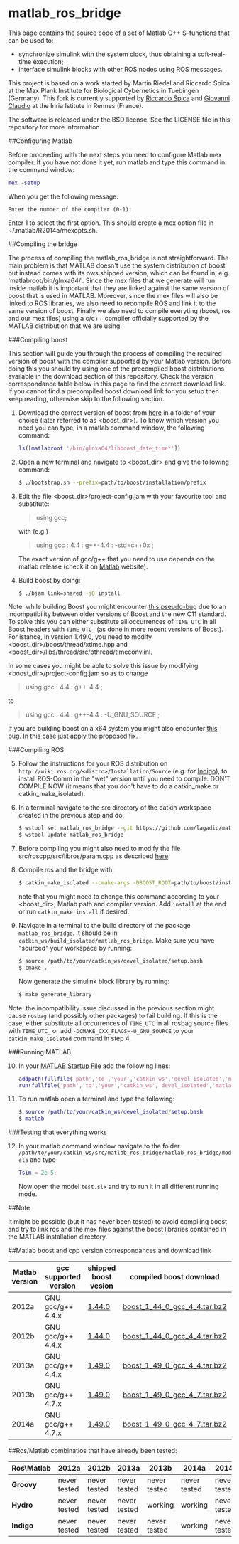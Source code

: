 # matlab_ros_bridge

This page contains the source code of a set of Matlab C++ S-functions that can be used to:

* synchronize simulink with the system clock, thus obtaining a soft-real-time execution;
* interface simulink blocks with other ROS nodes using ROS messages.

This project is based on a work started by Martin Riedel and Riccardo Spica at the Max Plank Institute for Biological Cybernetics in Tuebingen (Germany).
This fork is currently supported by [Riccardo Spica](mailto:riccardo.spica@irisa.fr) and [Giovanni Claudio](mailto:giovanni.claudio@irisa.fr) at the Inria Istitute in Rennes (France).

The software is released under the BSD license. See the LICENSE file in this repository for more information.

##Configuring Matlab

Before proceeding with the next steps you need to configure Matlab mex compiler.
If you have not done it yet, run matlab and type this command in the command window:
        
```matlab
mex -setup
```
When you get the following message:

    Enter the number of the compiler (0-1):
    
Enter 1 to select the first option. This should create a mex option file in ~/.matlab/R2014a/mexopts.sh.

##Compiling the bridge

The process of compiling the matlab_ros_bridge is not straightforward. The main problem is that MATLAB doesn't use the system distribution of boost but instead comes with its ows shipped version, which can be found in, e.g. 'matlabroot/bin/glnxa64/'.
Since the mex files that we generate will run inside matlab it is important that they are linked against the same version of boost that is used in MATLAB. Moreover, since the mex files will also be linked to ROS libraries, we also need to recompile ROS and link it to the same version of boost.
Finally we also need to compile everyting (boost, ros and our mex files) using a c/c++ compiler officially supported by the MATLAB distribution that we are using.

###Compiling boost

This section will guide you through the process of compiling the required version of boost with the compiler supported by your Matlab version. Before doing this you should try using one of the precompiled boost distributions available in the download section of this repository. Check the version correspondance table below in this page to find the correct download link.
If you cannot find a precompiled boost download link for you setup then keep reading, otherwise skip to the following section.

1. Download the correct version of boost from [here](http://www.boost.org/users/history/) in a folder of your choice (later referred to as <boost_dir>). To know which version you need you can type, in a matlab command window, the following command: 

    ```matlab
    ls([matlabroot '/bin/glnxa64/libboost_date_time*'])
    ```
2. Open a new terminal and navigate to <boost_dir> and give the following command: 

    ```bash
    $ ./bootstrap.sh --prefix=path/to/boost/installation/prefix
    ```
3. Edit the file <boost_dir>/project-config.jam with your favourite tool and substitute: 

    >using gcc;
    
    with (e.g.) 
    
    >using gcc : 4.4 : g++-4.4 : <cxxflags>-std=c++0x ;
    
    The exact version of gcc/g++ that you need to use depends on the matlab release (check it on [Matlab](http://www.mathworks.it/support/sysreq/previous_releases.html) website).

4. Build boost by doing:

    ```bash
    $ ./bjam link=shared -j8 install
    ```
Note: while building Boost you might encounter [this pseudo-bug](https://svn.boost.org/trac/boost/ticket/6940) due to an incompatibility between older versions of Boost and the new C11 standard. To solve this you can either substitute all occurrences of `TIME_UTC` in all Boost headers with `TIME_UTC_` (as done in more recent versions of Boost). For istance, in version 1.49.0, you need to modify <boost_dir>/boost/thread/xtime.hpp and <boost_dir>/libs/thread/src/pthread/timeconv.inl.

In some cases you might be able to solve this issue by modifying <boost_dir>/project-config.jam so as to change

>using gcc : 4.4 : g++-4.4 ;

to

>using gcc : 4.4 : g++-4.4 : <cxxflags>-U_GNU_SOURCE ;

If you are building boost on a x64 system you might also encounter [this bug](https://svn.boost.org/trac/boost/ticket/6851). In this case just apply the proposed fix.

###Compiling ROS

5. Follow the instructions for your ROS distribution on `http://wiki.ros.org/<distro>/Installation/Source` (e.g. for [Indigo](http://wiki.ros.org/indigo/Installation/Source)), to install ROS-Comm in the "wet" version until you need to compile. DON'T COMPILE NOW (it means that you don't have to do a catkin_make or catkin_make_isolated).

6. In a terminal navigate to the src directory of the catkin workspace created in the previous step and do:

    ```bash
    $ wstool set matlab_ros_bridge --git https://github.com/lagadic/matlab_ros_bridge.git
    $ wstool update matlab_ros_bridge
    ```
7. Before compiling you might also need to modify the file src/roscpp/src/libros/param.cpp as described [here](https://github.com/ros/ros_comm/commit/0a589a52f5296bb3002a2f97912989715f064630).

8. Compile ros and the bridge with:

    ```bash
    $ catkin_make_isolated --cmake-args -DBOOST_ROOT=path/to/boost/installation/prefix -DBoost_NO_SYSTEM_PATHS=ON -DCMAKE_C_COMPILER=/usr/bin/gcc-4.4 -DCMAKE_CXX_COMPILER=/usr/bin/g++-4.4 -DMATLAB_DIR=/usr/local/MATLAB/R2012b
    ```
    note that you might need to change this command according to your <boost_dir>, Matlab path and compiler version.
    Add `install` at the end or run `catkin_make install` if desired.

9. Navigate in a terminal to the build directory of the package `matlab_ros_bridge`. It should be in `catkin_ws/build_isolated/matlab_ros_bridge`.
    Make sure you have "sourced" your workspace by running:

    ```bash
    $ source /path/to/your/catkin_ws/devel_isolated/setup.bash
    $ cmake .
    ````
    Now generate the simulink block library by running:

    ```bash
    $ make generate_library
    ```
Note: the incompatibility issue discussed in the previous section might cause `rosbag` (and possibly other packages) to fail building. If this is the case, either substitute all occurrences of `TIME_UTC` in all rosbag source files with `TIME_UTC_` or add `-DCMAKE_CXX_FLAGS=-U_GNU_SOURCE` to your `catkin_make_isolated` command in step 4.

###Running MATLAB

10. In your [MATLAB Startup File](http://www.mathworks.it/it/help/matlab/matlab_env/startup-options.html) add the following lines:

    ```matlab
    addpath(fullfile('path','to','your','catkin_ws','devel_isolated','matlab_ros_bridge','share','matlab_ros_bridge'));
    run(fullfile('path','to','your','catkin_ws','devel_isolated','matlab_ros_bridge','share','matlab_ros_bridge','setup.m'));
    ```
11. To run matlab open a terminal and type the following:

    ```matlab
    $ source /path/to/your/catkin_ws/devel_isolated/setup.bash
    $ matlab
    ```

###Testing that everything works

12. In your matlab command window navigate to the folder `/path/to/your/catkin_ws/src/matlab_ros_bridge/matlab_ros_bridge/models` and type

    ```matlab
    Tsim = 2e-5;
    ```
    
    Now open the model `test.slx` and try to run it in all different running mode.

##Note

It might be possible (but it has never been tested) to avoid compiling boost and try to link ros and the mex files against the boost libraries contained in the MATLAB installation directory.


##Matlab boost and cpp version correspondances and download link

Matlab version  | gcc supported version | shipped boost vesion | compiled boost download | Matlab compiled version
------------- | -------------- | ------------- | ------------- | ------------- |
2012a  | GNU gcc/g++ 4.4.x | [1.44.0](http://sourceforge.net/projects/boost/files/boost/1.44.0/boost_1_44_0.tar.gz/download) | [boost_1_44_0_gcc_4_4.tar.bz2](https://github.com/lagadic/matlab_ros_bridge/releases/download/v0.1/boost_1_44_0_gcc_4_4.tar.bz2) | [boost_R2012a_x64.tar.gz](https://github.com/lagadic/matlab_ros_bridge/releases/download/v0.1/boost_R2012a_x64.tar.gz)
2012b  | GNU gcc/g++ 4.4.x | [1.44.0](http://sourceforge.net/projects/boost/files/boost/1.44.0/boost_1_44_0.tar.gz/download) | [boost_1_44_0_gcc_4_4.tar.bz2](https://github.com/lagadic/matlab_ros_bridge/releases/download/v0.1/boost_1_44_0_gcc_4_4.tar.bz2) | [boost_R2012b_x64.tar.gz](https://github.com/lagadic/matlab_ros_bridge/releases/download/v0.1/boost_R2012b_x64.tar.gz)
2013a  | GNU gcc/g++ 4.4.x | [1.49.0](http://sourceforge.net/projects/boost/files/boost/1.49.0/boost_1_49_0.tar.gz/download) | [boost_1_49_0_gcc_4_4.tar.bz2](https://github.com/lagadic/matlab_ros_bridge/releases/download/v0.1/boost_1_49_0_gcc_4_4.tar.bz2) | [boost_R2013a_x64.tar.gz](https://github.com/lagadic/matlab_ros_bridge/releases/download/v0.1/boost_R2013a_x64.tar.gz)
2013b  | GNU gcc/g++ 4.7.x | [1.49.0](http://sourceforge.net/projects/boost/files/boost/1.49.0/boost_1_49_0.tar.gz/download) | [boost_1_49_0_gcc_4_7.tar.bz2](https://github.com/lagadic/matlab_ros_bridge/releases/download/v0.1/boost_1_49_0_gcc_4_7.tar.bz2) | [boost_R2013b_x64.tar.gz](https://github.com/lagadic/matlab_ros_bridge/releases/download/v0.1/boost_R2013b_x64.tar.gz)
2014a  | GNU gcc/g++ 4.7.x | [1.49.0](http://sourceforge.net/projects/boost/files/boost/1.49.0/boost_1_49_0.tar.gz/download) | [boost_1_49_0_gcc_4_7.tar.bz2](https://github.com/lagadic/matlab_ros_bridge/releases/download/v0.1/boost_1_49_0_gcc_4_7.tar.bz2) | [boost_R2014a_x64.tar.gz](https://github.com/lagadic/matlab_ros_bridge/releases/download/v0.1/boost_R2014a_x64.tar.gz)

##Ros/Matlab combinatios that have already been tested:

Ros\Matlab  | __2012a__ | __2012b__ | __2013a__ | __2013b__ | __2014a__ | __2014b__ |
----------- | --------- | --------- | --------- | --------- | --------- | --------- |
__Groovy__ | never tested | never tested | never tested | never tested | never tested | never tested |
__Hydro__ | never tested | never tested | never tested | working | working | never tested |
__Indigo__ | never tested | never tested | never tested | never tested | working | never tested |
